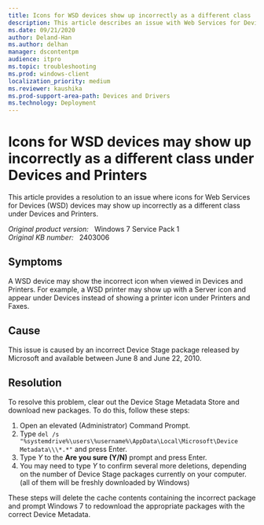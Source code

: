 ```yaml
---
title: Icons for WSD devices show up incorrectly as a different class
description: This article describes an issue with Web Services for Devices, and includes an automated FixIt solution.
ms.date: 09/21/2020
author: Deland-Han
ms.author: delhan 
manager: dscontentpm
audience: itpro
ms.topic: troubleshooting
ms.prod: windows-client
localization_priority: medium
ms.reviewer: kaushika
ms.prod-support-area-path: Devices and Drivers
ms.technology: Deployment
---
```

# Icons for WSD devices may show up incorrectly as a different class under Devices and Printers

This article provides a resolution to an issue where icons for Web Services for Devices (WSD) devices may show up incorrectly as a different class under Devices and Printers.

_Original product version:_ &nbsp; Windows 7 Service Pack 1  
_Original KB number:_ &nbsp; 2403006

## Symptoms

A WSD device may show the incorrect icon when viewed in Devices and Printers. For example, a WSD printer may show up with a Server icon and appear under Devices instead of showing a printer icon under Printers and Faxes.

## Cause

This issue is caused by an incorrect Device Stage package released by Microsoft and available between June 8 and June 22, 2010.

## Resolution

To resolve this problem, clear out the Device Stage Metadata Store and download new packages. To do this, follow these steps:

1. Open an elevated (Administrator) Command Prompt.
2. Type `del /s "%systemdrive%\users\%username%\AppData\Local\Microsoft\Device Metadata\\\*.*"` and press Enter.
3. Type *Y* to the **Are you sure (Y/N)** prompt and press Enter.
4. You may need to type *Y* to confirm several more deletions, depending on the number of Device Stage packages currently on your computer. (all of them will be freshly downloaded by Windows)

These steps will delete the cache contents containing the incorrect package and prompt Windows 7 to redownload the appropriate packages with the correct Device Metadata.
